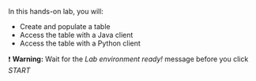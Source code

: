 In this hands-on lab, you will:

- Create and populate a table
- Access the table with a Java client
- Access the table with a Python client

❗ <strong>Warning:</strong> Wait for the *Lab environment ready!* message before you click *START*